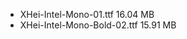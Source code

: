 - XHei-Intel-Mono-01.ttf                                               16.04 MB 
- XHei-Intel-Mono-Bold-02.ttf                                          15.91 MB 
